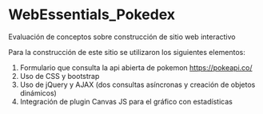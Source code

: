 # WebEssentials_Pokedex
Evaluación de conceptos sobre construcción de sitio web interactivo

Para la construcción de este sitio se utilizaron los siguientes elementos:
1. Formulario que consulta la api abierta de pokemon https://pokeapi.co/
2. Uso de CSS y bootstrap
3. Uso de jQuery y AJAX (dos consultas asíncronas y creación de objetos dinámicos)
4. Integración de plugin Canvas JS para el gráfico con estadísticas
